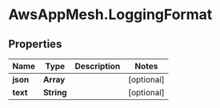 # AwsAppMesh.LoggingFormat

## Properties

Name | Type | Description | Notes
------------ | ------------- | ------------- | -------------
**json** | **Array** |  | [optional] 
**text** | **String** |  | [optional] 


